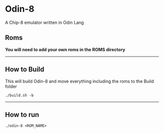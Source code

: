 # Odin-8

A Chip-8 emulator written in Odin Lang

## Roms

**You will need to add your own roms in the ROMS directory**

---

## How to Build

This will build Odin-8 and move everything including the roms to the Build folder
```
./build.sh -b
```
---


## How to run

```
./odin-8 <ROM_NAME>
```